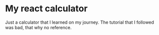 # My react calculator

Just a calculator that I learned on my journey.
The tutorial that I followed was bad, that why no reference.